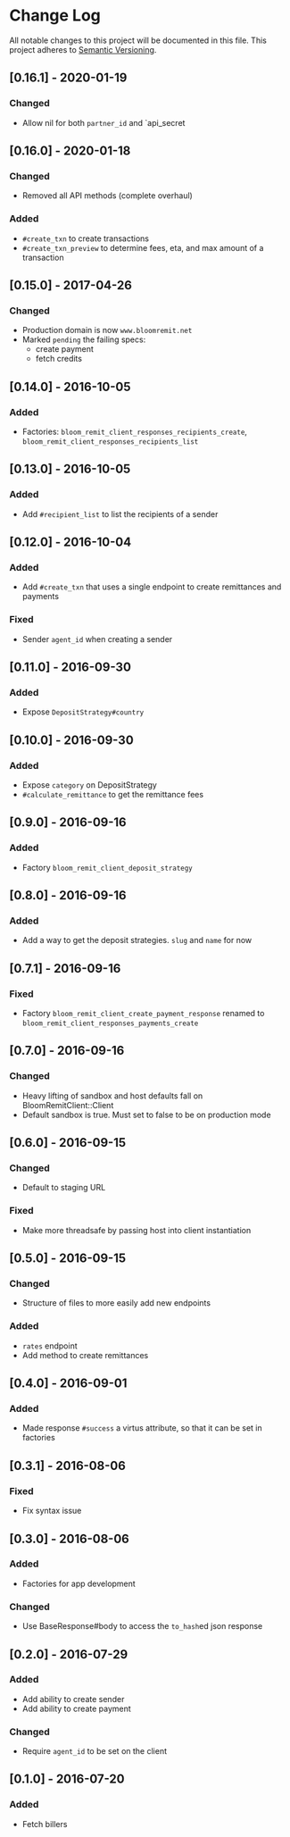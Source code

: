 # Change Log
All notable changes to this project will be documented in this file.
This project adheres to [Semantic Versioning](http://semver.org/).

## [0.16.1] - 2020-01-19
### Changed
- Allow nil for both `partner_id` and `api_secret

## [0.16.0] - 2020-01-18
### Changed
- Removed all API methods (complete overhaul)

### Added
- `#create_txn` to create transactions
- `#create_txn_preview` to determine fees, eta, and max amount of a transaction

## [0.15.0] - 2017-04-26
### Changed
- Production domain is now `www.bloomremit.net`
- Marked `pending` the failing specs:
  - create payment
  - fetch credits

## [0.14.0] - 2016-10-05
### Added
- Factories: `bloom_remit_client_responses_recipients_create`, `bloom_remit_client_responses_recipients_list`

## [0.13.0] - 2016-10-05
### Added
- Add `#recipient_list` to list the recipients of a sender

## [0.12.0] - 2016-10-04
### Added
- Add `#create_txn` that uses a single endpoint to create remittances and payments

### Fixed
- Sender `agent_id` when creating a sender

## [0.11.0] - 2016-09-30
### Added
- Expose `DepositStrategy#country`

## [0.10.0] - 2016-09-30
### Added
- Expose `category` on DepositStrategy
- `#calculate_remittance` to get the remittance fees

## [0.9.0] - 2016-09-16
### Added
- Factory `bloom_remit_client_deposit_strategy`

## [0.8.0] - 2016-09-16
### Added
- Add a way to get the deposit strategies. `slug` and `name` for now

## [0.7.1] - 2016-09-16
### Fixed
- Factory `bloom_remit_client_create_payment_response` renamed to `bloom_remit_client_responses_payments_create`

## [0.7.0] - 2016-09-16
### Changed
- Heavy lifting of sandbox and host defaults fall on BloomRemitClient::Client
- Default sandbox is true. Must set to false to be on production mode

## [0.6.0] - 2016-09-15
### Changed
- Default to staging URL

### Fixed
- Make more threadsafe by passing host into client instantiation

## [0.5.0] - 2016-09-15
### Changed
- Structure of files to more easily add new endpoints

### Added
- `rates` endpoint
- Add method to create remittances

## [0.4.0] - 2016-09-01
### Added
- Made response `#success` a virtus attribute, so that it can be set in factories

## [0.3.1] - 2016-08-06
### Fixed
- Fix syntax issue

## [0.3.0] - 2016-08-06
### Added
- Factories for app development

### Changed
- Use BaseResponse#body to access the `to_hash`ed json response

## [0.2.0] - 2016-07-29
### Added
- Add ability to create sender
- Add ability to create payment

### Changed
- Require `agent_id` to be set on the client

## [0.1.0] - 2016-07-20
### Added
- Fetch billers
